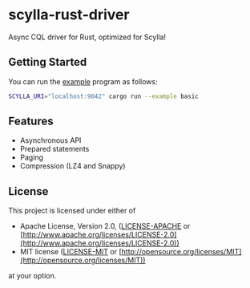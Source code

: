 # scylla-rust-driver
Async CQL driver for Rust, optimized for Scylla!

## Getting Started

You can run the [example](examples/basic.rs) program as follows:

```sh
SCYLLA_URI="localhost:9042" cargo run --example basic
```

## Features

* Asynchronous API
* Prepared statements
* Paging
* Compression (LZ4 and Snappy)

## License

This project is licensed under either of

- Apache License, Version 2.0, ([LICENSE-APACHE](LICENSE-APACHE) or [http://www.apache.org/licenses/LICENSE-2.0](http://www.apache.org/licenses/LICENSE-2.0))
- MIT license ([LICENSE-MIT](LICENSE-MIT) or [http://opensource.org/licenses/MIT](http://opensource.org/licenses/MIT))

at your option.

